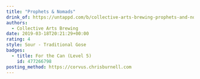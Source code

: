 ```yaml
---
title: "Prophets & Nomads"
drink_of: https://untappd.com/b/collective-arts-brewing-prophets-and-nomads/1954616
authors:
  - Collective Arts Brewing
date: 2019-03-18T20:21:29+00:00
rating: 4
style: Sour - Traditional Gose
badges:
  - title: For the Can (Level 5)
    id: 477266798
posting_method: https://corvus.chrisburnell.com
---
```


